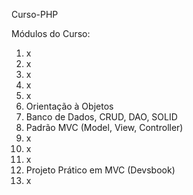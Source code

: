 Curso-PHP

Módulos do Curso:
1. x
2. x
3. x
4. x
5. x
6. Orientação à Objetos
7. Banco de Dados, CRUD, DAO, SOLID
8. Padrão MVC (Model, View, Controller)
9. x
10. x
11. x
12. Projeto Prático em MVC (Devsbook)
13. x

